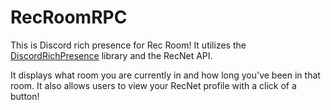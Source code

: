 # RecRoomRPC
This is Discord rich presence for Rec Room! It utilizes the [DiscordRichPresence](https://www.nuget.org/packages/DiscordRichPresence) library and the RecNet API.

It displays what room you are currently in and how long you've been in that room. It also allows users to view your RecNet profile with a click of a button!
